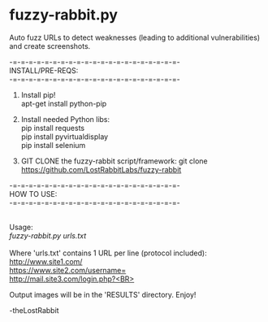# fuzzy-rabbit.py
Auto fuzz URLs to detect weaknesses (leading to additional vulnerabilities) and create screenshots.

-=-=-=-=-=-=-=-=-=-=-=-=-=-=-=-=-=-=-=-=-=-<BR>
INSTALL/PRE-REQS:<BR>
-=-=-=-=-=-=-=-=-=-=-=-=-=-=-=-=-=-=-=-=-=-<BR>
1. Install pip!<BR>
apt-get install python-pip

2. Install needed Python libs:<BR>
pip install requests<BR>
pip install pyvirtualdisplay<BR>
pip install selenium<BR>

3. GIT CLONE the fuzzy-rabbit script/framework:
git clone https://github.com/LostRabbitLabs/fuzzy-rabbit<BR>

-=-=-=-=-=-=-=-=-=-=-=-=-=-=-=-=-=-=-=-=-=-<BR>
HOW TO USE:<BR>
-=-=-=-=-=-=-=-=-=-=-=-=-=-=-=-=-=-=-=-=-=-<BR><BR>

Usage:<BR>
<I>fuzzy-rabbit.py urls.txt</I>
<BR><BR>
Where 'urls.txt' contains 1 URL per line (protocol included):<BR>
http://www.site1.com/<BR>
https://www.site2.com/username=<BR>
http://mail.site3.com/login.php?<BR><BR>

Output images will be in the 'RESULTS' directory. Enjoy!<BR>

-theLostRabbit
<BR><BR>



